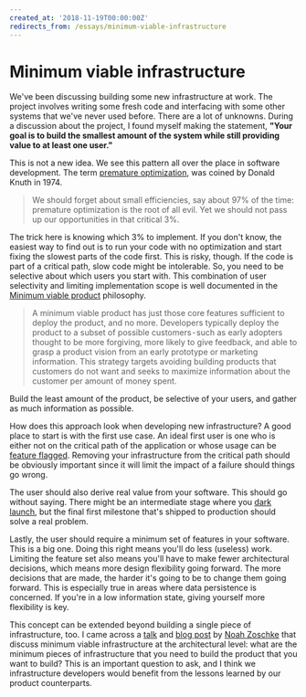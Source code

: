 ```yaml
---
created_at: '2018-11-19T00:00:00Z'
redirects_from: /essays/minimum-viable-infrastructure
---
```


# Minimum viable infrastructure

We've been discussing building some new infrastructure at work. The project involves writing some fresh code and interfacing with some other systems that we've never used before. There are a lot of unknowns. During a discussion about the project, I found myself making the statement, **"Your goal is to build the smallest amount of the system while still providing value to at least one user."**

This is not a new idea. We see this pattern all over the place in software development. The term [premature optimization](https://en.wikipedia.org/wiki/Program_optimization#When_to_optimize),  was coined by Donald Knuth in 1974.

> We should forget about small efficiencies, say about 97% of the time: premature optimization is the root of all evil. Yet we should not pass up our opportunities in that critical 3%. 

The trick here is knowing which 3% to implement. If you don't know, the easiest way to find out is to run your code with no optimization and start fixing the slowest parts of the code first. This is risky, though. If the code is part of a critical path, slow code might be intolerable. So, you need to be selective about which users you start with. This combination of user selectivity and limiting implementation scope is well documented in the [Minimum viable product](https://en.wikipedia.org/wiki/Minimum_viable_product) philosophy.

> A minimum viable product has just those core features sufficient to deploy the product, and no more. Developers typically deploy the product to a subset of possible customers - such as early adopters thought to be more forgiving, more likely to give feedback, and able to grasp a product vision from an early prototype or marketing information. This strategy targets avoiding building products that customers do not want and seeks to maximize information about the customer per amount of money spent.

Build the least amount of the product, be selective of your users, and gather as much information as possible.

How does this approach look when developing new infrastructure? A good place to start is with the first use case. An ideal first user is one who is either not on the critical path of the application or whose usage can be [feature flagged](https://martinfowler.com/articles/feature-toggles.html). Removing your infrastructure from the critical path should be obviously important since it will limit the impact of a failure should things go wrong.

The user should also derive real value from your software. This should go without saying. There might be an intermediate stage where you [dark launch](https://launchdarkly.com/blog/why-leading-companies-dark-launch/), but the final first milestone that's shipped to production should solve a real problem.

Lastly, the user should require a minimum set of features in your software. This is a big one. Doing this right means you'll do less (useless) work. Limiting the feature set also means you'll have to make fewer architectural decisions, which means more design flexibility going forward. The more decisions that are made, the harder it's going to be to change them going forward. This is especially true in areas where data persistence is concerned. If you're in a low information state, giving yourself more flexibility is key.

This concept can be extended beyond building a single piece of infrastructure, too. I came across a [talk](https://speakerdeck.com/nzoschke/minimum-viable-infrastructure) and [blog post](https://nzoschke.github.io/mvi/
) by [Noah Zoschke](https://twitter.com/nzoschke) that discuss minimum viable infrastructure at the architectural level: what are the minimum pieces of infrastructure that you need to build the product that you want to build? This is an important question to ask, and I think we infrastructure developers would benefit from the lessons learned by our product counterparts.